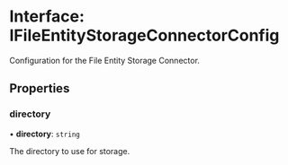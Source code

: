 # Interface: IFileEntityStorageConnectorConfig

Configuration for the File Entity Storage Connector.

## Properties

### directory

• **directory**: `string`

The directory to use for storage.
